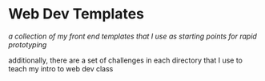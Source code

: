 # Web Dev Templates

_a collection of my front end templates that I use as starting points for rapid prototyping_

additionally, there are a set of challenges in each directory that I use to teach my intro to web
dev class
